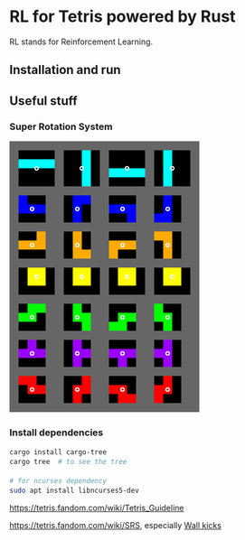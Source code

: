 # RL for Tetris powered by Rust

RL stands for Reinforcement Learning.

## Installation and run

## Useful stuff

### Super Rotation System
![srs](img/srs-pieces.png)


### Install dependencies
```bash
cargo install cargo-tree
cargo tree  # to see the tree
 
# for ncurses dependency
sudo apt install libncurses5-dev
```

https://tetris.fandom.com/wiki/Tetris_Guideline

https://tetris.fandom.com/wiki/SRS, especially
[Wall kicks](https://tetris.fandom.com/wiki/SRS?section=3)


